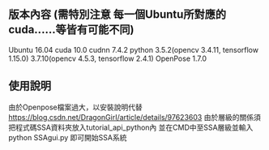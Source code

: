 
## 版本內容 (需特別注意 每一個Ubuntu所對應的cuda......等皆有可能不同)
Ubuntu 16.04 cuda 10.0  cudnn 7.4.2  python 3.5.2(opencv 3.4.11, tensorflow 1.15.0)    3.7.10(opencv 4.5.3, tensorflow 2.4.1) OpenPose 1.7.0 
## 使用說明
由於Openpose檔案過大，以安裝說明代替
https://blog.csdn.net/DragonGirI/article/details/97623603
由於層級的關係須把程式碼SSA資料夾放入tutorial_api_python內
並在CMD中至SSA層級並輸入 python SSAgui.py 即可開始SSA系統

